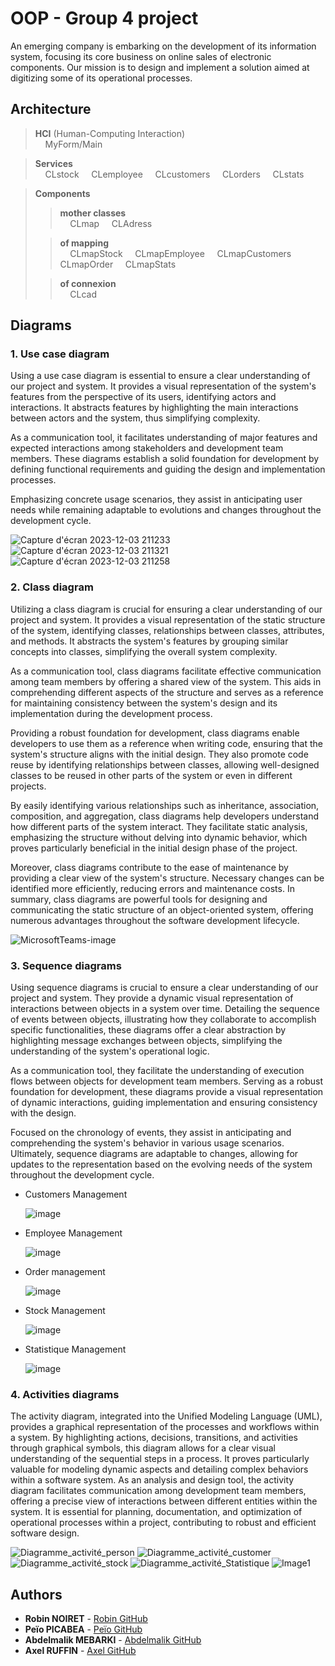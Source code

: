# OOP - Group 4 project


An emerging company is embarking on the development of its information system, focusing its core business on online sales of electronic components. Our mission is to design and implement a solution aimed at digitizing some of its operational processes.

## Architecture 
> **HCI** (Human-Computing Interaction)  
> &nbsp;&nbsp;&nbsp; MyForm/Main


> **Services**  
> &nbsp;&nbsp;&nbsp; CLstock
> &nbsp;&nbsp;&nbsp; CLemployee
> &nbsp;&nbsp;&nbsp; CLcustomers
> &nbsp;&nbsp;&nbsp; CLorders
> &nbsp;&nbsp;&nbsp; CLstats


> **Components**
> >**mother classes** <br>
> >&nbsp;&nbsp;&nbsp; CLmap
> >&nbsp;&nbsp;&nbsp; CLAdress
> 
> >**of mapping**  
> >&nbsp;&nbsp;&nbsp; CLmapStock
> >&nbsp;&nbsp;&nbsp; CLmapEmployee
> >&nbsp;&nbsp;&nbsp; CLmapCustomers
> >&nbsp;&nbsp;&nbsp; CLmapOrder
> >&nbsp;&nbsp;&nbsp; CLmapStats
>
> >**of connexion**  
> >&nbsp;&nbsp;&nbsp; CLcad


## Diagrams

###  1. Use case diagram

Using a use case diagram is essential to ensure a clear understanding of our project and system. It provides a visual representation of the system's features from the perspective of its users, identifying actors and interactions. It abstracts features by highlighting the main interactions between actors and the system, thus simplifying complexity.

As a communication tool, it facilitates understanding of major features and expected interactions among stakeholders and development team members. These diagrams establish a solid foundation for development by defining functional requirements and guiding the design and implementation processes.

Emphasizing concrete usage scenarios, they assist in anticipating user needs while remaining adaptable to evolutions and changes throughout the development cycle.

![Capture d'écran 2023-12-03 211233](https://github.com/peio933/POO23_G4/assets/116553253/e8ddf7ae-7bff-4c4f-bc8f-9f7be90eaae9)
![Capture d'écran 2023-12-03 211321](https://github.com/peio933/POO23_G4/assets/116553253/de46be1a-5e7a-427f-8fee-246f419f3c1f)
![Capture d'écran 2023-12-03 211258](https://github.com/peio933/POO23_G4/assets/116553253/059e2a7e-da64-4051-a3fc-58de729b1fc1)

### 2. Class diagram
Utilizing a class diagram is crucial for ensuring a clear understanding of our project and system. It provides a visual representation of the static structure of the system, identifying classes, relationships between classes, attributes, and methods. It abstracts the system's features by grouping similar concepts into classes, simplifying the overall system complexity.

As a communication tool, class diagrams facilitate effective communication among team members by offering a shared view of the system. This aids in comprehending different aspects of the structure and serves as a reference for maintaining consistency between the system's design and its implementation during the development process.

Providing a robust foundation for development, class diagrams enable developers to use them as a reference when writing code, ensuring that the system's structure aligns with the initial design. They also promote code reuse by identifying relationships between classes, allowing well-designed classes to be reused in other parts of the system or even in different projects.

By easily identifying various relationships such as inheritance, association, composition, and aggregation, class diagrams help developers understand how different parts of the system interact. They facilitate static analysis, emphasizing the structure without delving into dynamic behavior, which proves particularly beneficial in the initial design phase of the project.

Moreover, class diagrams contribute to the ease of maintenance by providing a clear view of the system's structure. Necessary changes can be identified more efficiently, reducing errors and maintenance costs. In summary, class diagrams are powerful tools for designing and communicating the static structure of an object-oriented system, offering numerous advantages throughout the software development lifecycle.

![MicrosoftTeams-image](https://github.com/peio933/POO23_G4/assets/116553253/d8984da1-131e-4bd3-82ca-997881b6f2fa)

### 3. Sequence diagrams

Using sequence diagrams is crucial to ensure a clear understanding of our project and system. They provide a dynamic visual representation of interactions between objects in a system over time. Detailing the sequence of events between objects, illustrating how they collaborate to accomplish specific functionalities, these diagrams offer a clear abstraction by highlighting message exchanges between objects, simplifying the understanding of the system's operational logic.

As a communication tool, they facilitate the understanding of execution flows between objects for development team members. Serving as a robust foundation for development, these diagrams provide a visual representation of dynamic interactions, guiding implementation and ensuring consistency with the design.

Focused on the chronology of events, they assist in anticipating and comprehending the system's behavior in various usage scenarios. Ultimately, sequence diagrams are adaptable to changes, allowing for updates to the representation based on the evolving needs of the system throughout the development cycle.

- Customers Management 
  
  ![image](https://github.com/peio933/POO23_G4/assets/116553253/d67c5a2e-a45b-4c9d-87dc-56a4539d15a6)

- Employee Management
  
  ![image](https://github.com/peio933/POO23_G4/assets/116553253/514cd5de-bbdf-4047-b9c6-dfd9c045bb45)

- Order management

  ![image](https://github.com/peio933/POO23_G4/assets/116553253/3150ca24-ebb4-4011-b70e-fa1fc4187198)

  
- Stock Management

  ![image](https://github.com/peio933/POO23_G4/assets/116553253/82e2d79a-1a3f-47fe-bf35-e2b6cfe349b9)

- Statistique Management

  ![image](https://github.com/peio933/POO23_G4/assets/116553253/81b11c4a-e95e-4913-9392-b584f2491286)


### 4. Activities diagrams

The activity diagram, integrated into the Unified Modeling Language (UML), provides a graphical representation of the processes and workflows within a system. By highlighting actions, decisions, transitions, and activities through graphical symbols, this diagram allows for a clear visual understanding of the sequential steps in a process. It proves particularly valuable for modeling dynamic aspects and detailing complex behaviors within a software system. As an analysis and design tool, the activity diagram facilitates communication among development team members, offering a precise view of interactions between different entities within the system. It is essential for planning, documentation, and optimization of operational processes within a project, contributing to robust and efficient software design.

![Diagramme_activité_person](https://github.com/peio933/POO23_G4/assets/116553253/51a70993-5291-4bea-9182-b99f5002f30f)
![Diagramme_activité_customer](https://github.com/peio933/POO23_G4/assets/116553253/697d34ff-e004-443e-9e05-3e07b02129ac)
![Diagramme_activité_stock](https://github.com/peio933/POO23_G4/assets/116553253/b9f7dcd2-40f7-49c3-80c9-a6a8875dc7a7)
![Diagramme_activité_Statistique](https://github.com/peio933/POO23_G4/assets/116553253/a470163f-9df4-474b-a3de-6d2ad45b9222)
![Image1](https://github.com/peio933/POO23_G4/assets/116553253/57809348-3771-4851-bd78-fccfee3a4019)



## Authors
* **Robin NOIRET** - [Robin GitHub](https://github.com/RobinNoiret)
* **Peïo PICABEA** - [Peïo GitHub](lien)
* **Abdelmalik MEBARKI** - [Abdelmalik GitHub](https://github.com/mebmal)
* **Axel RUFFIN** - [Axel GitHub](https://github.com/AxelR69)

